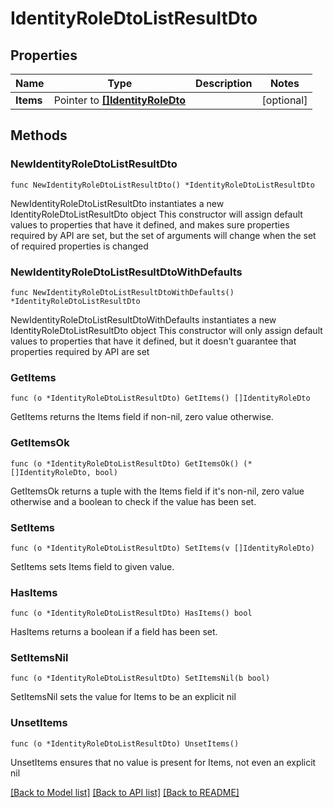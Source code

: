 # IdentityRoleDtoListResultDto

## Properties

Name | Type | Description | Notes
------------ | ------------- | ------------- | -------------
**Items** | Pointer to [**[]IdentityRoleDto**](IdentityRoleDto.md) |  | [optional] 

## Methods

### NewIdentityRoleDtoListResultDto

`func NewIdentityRoleDtoListResultDto() *IdentityRoleDtoListResultDto`

NewIdentityRoleDtoListResultDto instantiates a new IdentityRoleDtoListResultDto object
This constructor will assign default values to properties that have it defined,
and makes sure properties required by API are set, but the set of arguments
will change when the set of required properties is changed

### NewIdentityRoleDtoListResultDtoWithDefaults

`func NewIdentityRoleDtoListResultDtoWithDefaults() *IdentityRoleDtoListResultDto`

NewIdentityRoleDtoListResultDtoWithDefaults instantiates a new IdentityRoleDtoListResultDto object
This constructor will only assign default values to properties that have it defined,
but it doesn't guarantee that properties required by API are set

### GetItems

`func (o *IdentityRoleDtoListResultDto) GetItems() []IdentityRoleDto`

GetItems returns the Items field if non-nil, zero value otherwise.

### GetItemsOk

`func (o *IdentityRoleDtoListResultDto) GetItemsOk() (*[]IdentityRoleDto, bool)`

GetItemsOk returns a tuple with the Items field if it's non-nil, zero value otherwise
and a boolean to check if the value has been set.

### SetItems

`func (o *IdentityRoleDtoListResultDto) SetItems(v []IdentityRoleDto)`

SetItems sets Items field to given value.

### HasItems

`func (o *IdentityRoleDtoListResultDto) HasItems() bool`

HasItems returns a boolean if a field has been set.

### SetItemsNil

`func (o *IdentityRoleDtoListResultDto) SetItemsNil(b bool)`

 SetItemsNil sets the value for Items to be an explicit nil

### UnsetItems
`func (o *IdentityRoleDtoListResultDto) UnsetItems()`

UnsetItems ensures that no value is present for Items, not even an explicit nil

[[Back to Model list]](../README.md#documentation-for-models) [[Back to API list]](../README.md#documentation-for-api-endpoints) [[Back to README]](../README.md)


